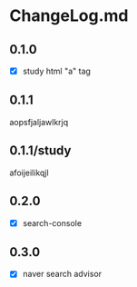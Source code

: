 # ChangeLog.md

## 0.1.0
- [x] study html "a" tag

## 0.1.1
aopsfjaljawlkrjq

## 0.1.1/study
afoijeilikqjl

## 0.2.0
- [x] search-console

## 0.3.0 
- [x] naver search advisor
